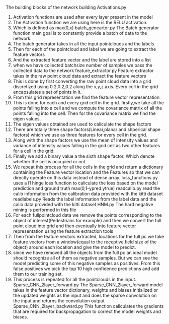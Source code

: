 The building blocks of the network building
Activations.py
1. Activation functions are used after every layer 
present in the model
2. The Activation function we are using here is the 
RELU activation. 
3. Which is defined as max(0,x)
batch_geneartor.py
The Batch generator function main goal is to constantly provide a batch of data to the network.
1. The batch generator takes in all the input pointclouds and the labels
2. Then for each of the pointcloud and label we are
going to extract the feature vectors
3. And the extracted feature vector and the label are
stored into a list
4. when we have collected batchsize number of samples 
we pass the collected data to the network
feature_extractor.py
Feature extractor takes in the raw point cloud data and
extract the feature vectors
1. This is done by first converting the raw point cloud data into a grid discretized using 0.2,0.2,0.2 along the x,y,z axis. Every cell in the grid encapsulates a set of points in it.
2. From this grid representation we find the feature vector representation
3. This is done for each and every grid cell in the grid. firstly,we take all the points falling into a cell and we compute the covariance matrix of all the points falling into the cell. Then for the covariance matrix we find the eigen values.
4. The eigen values obtained are used to caliculate the shape factors
5. There are totally three shape factors(Linear,planar and shperical shape factors) which we use as three features for every cell in the grid. 
6. Along with the shape factors we use the mean of intensity values and variance of intensity values falling in the grid cell as two other features for a cell in the grid.
7. Finally we add a binary value a the sixth shape factor. Which denote whether the cell is occupied or not
8. We repeat this process for all the cells in the grid and return a dictionary containing the Feature vector location and the Features so that we can directly operate on this data instead of dense array.
loss_functions.py
uses a l1 hinge loss function to caliculate the loss based on the model prediction and ground truth
max(0,1-ypred.ytrue)
readcalib.py
read the calib information from the calibration data provided with the kitti dataset
readlabels.py
Reads the label information from the label data and the calib data provided with the kitti dataset
HNM.py
The hard negative mining is performed in this file
1. For each fullpointcloud data we remove the points corresponding to the object of interest(Pedestrians for example) and then we convert the full point cloud into grid and then eventually into feature vector representation using the feature extraction tools
2. Then from the feature vectors extracted, locations for the full pc we take feature vectors from a window(equal to the receptive field size of the object) around each location and give the model to predict.
3. since we have removed all the objects from the full pc an ideal model should recognize all of them as negative samples. But we can see the model predicting some of this negative samples as positives. From this false positives we pick the top 10 high confidence predictions and add them to our training set.
4. This process is repeated for all the pointclouds in the input.
Sparse_CNN_2layer_forward.py
The Sparse_CNN_2layer_forward model takes in the feature vector dictionary, weights and biases initialized or the updated weights as the input
and does the sparse convolution on the input and returns the convolution output
Sparse_CNN_2layer_backward.py
This function caliculates the gradients that are required for backpropagation to correct the model weights and biases.